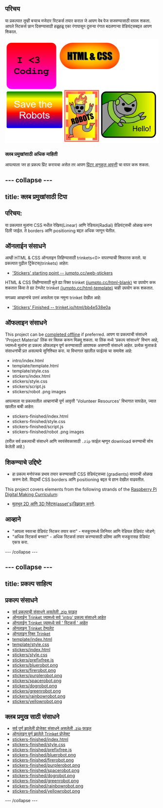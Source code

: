 ## परिचय

या प्रकल्पात तूम्ही बर्‍याच मजेदार स्टिकर्स तयार कराल जे आपण वेब पेज सजवण्यासाठी वापरू शकता. आपले स्टिकर्स छान दिसण्यासाठी हळूहळू एका रंगापासून दुसर्‍या रंगात बदलणार्‍या ग्रेडियंट्सबद्दल आपण शिकाल.

![screenshot](images/stickers-finished.png)

### क्लब प्रमुखांसाठी अधिक माहिती

आपल्याला जर हा प्रकल्प प्रिंट करायचा असेल तर आपण [प्रिंटर अनुकूल आवृत्ती](https://projects.raspberrypi.org/en/projects/stickers/print) चा वापर करू शकता.

## \--- collapse \---

## title: क्लब प्रमुखांसाठी टिपा

## परिचय:

या प्रकल्पात मुलांना CSS मधील रेखिय(Linear) आणि रेडियल(Radial) ग्रेडियंट्सची ओळख करुन दिली जाईल. ते borders आणि positioning बद्दल अधिक जाणून घेतील.

## ऑनलाईन संसाधने

आम्ही HTML & CSS ऑनलाइन लिहिण्यासाठी trinkets<0> वापरण्याची शिफारस करतो. या प्रकल्पात पुढील ट्रिंकेटस्(trinkets) आहेत:</p> 

* ['Stickers' starting point -- jumpto.cc/web-stickers](http://jumpto.cc/web-stickers)

HTML & CSS लिहीण्यासाठी मुले ह्या रिक्त trinket [(jumpto.cc/html-blank)](http://jumpto.cc/html-blank) चा उपयोग करू शकतात किंवा ते ह्या टेम्प्लेट trinket [(jumpto.cc/html-template)](http://jumpto.cc/html-template) चाही उपयोग करू शकतात.

सगळ्या आव्हानांचे उत्तरं असलेला एक नमुना trinket देखील आहे:

* ['Stickers' Finished -- trinket.io/html/bb4e538e0a](https://trinket.io/html/bb4e538e0a)

## ऑफलाइन संसाधने

This project can be [completed offline](https://rpf.io/html-offline) if preferred. आपण या प्रकल्पाची संसाधने 'Project Material' लिंक वर​ क्लिक करून मिळवू शकता. या लिंक मध्ये 'प्रकल्प सांसाधने' विभाग आहे, ज्यामध्ये मुलांना हा प्रकल्प ऑफलाइन पूर्ण करण्यासाठी आवश्यक असणारी संसाधने आहेत. प्रत्येक मुलाकडे संसाधनांची प्रत असल्याचे सुनिश्चित करा. या विभागात खालील फाईल्स चा समावेश आहे:

* intro/index.html
* template/template.html
* template/style.css
* stickers/index.html
* stickers/style.css
* stickers/script.js
* stickers/robot .png images

आपल्याला या प्रकल्पातील आव्हानांची पूर्ण आवृत्ती 'Volunteer Resources' विभागात सापडेल, ज्यात खालील बाबी आहेत:

* stickers-finished/index.html
* stickers-finished/style.css
* stickers-finished/script.js
* stickers-finished/robot .png images

(वरील सर्व प्रकल्पाची संसाधने आणि स्वयंसेवकासाठी `.zip` फाईल म्हणून download करण्याची सोय केलेली आहे.)

## शिकण्याचे उद्दिष्टे

* हा प्रकल्प मनोरंजक प्रभाव तयार करण्यासाठी CSS ग्रेडियंट्सच्या (gradients) वापराची ओळख करुन देतो. विद्यार्थी CSS borders आणि positioning बद्दल चे ज्ञान देखील वाढवतील. 

This project covers elements from the following strands of the [Raspberry Pi Digital Making Curriculum](https://rpf.io/curriculum):

* [मूलभूत 2D आणि 3D ऍसेटस्(asset's)डिझाइन करणे](https://www.raspberrypi.org/curriculum/design/creator).

## आव्हाने

* "आपला स्वतःचा ग्रेडियंट स्टिकर तयार करा" - मजकूरामध्ये लिनियर आणि रेडियल ग्रेडियंट जोडणे;
* "अधिक स्टिकर्स बनवा!" - अधिक स्टिकर्स तयार करण्यासाठी प्रतिमा आणि मजकूरासह ग्रेडियंट एकत्र करा.

\--- /collapse \---

## \--- collapse \---

## title: प्रकल्प साहित्य

## प्रकल्प संसाधने

* [सर्व प्रकल्पाची संसाधने असलेली .zip फाइल](https://rpf.io/p/en/stickers-go)
* [ऑनलाईन Trinket ज्यामध्ये सर्व 'intro' प्रकल्प संसाधने आहेत](http://jumpto.cc/web-intro)
* [ऑनलाईन Trinket ज्यामध्ये सर्व ' स्टिकर्स ' आहेत](http://jumpto.cc/web-stickers)
* [ऑनलाइन Trinket टेम्पलेट](http://jumpto.cc/trinket-template)
* [ऑनलाइन रिक्त Trinket](http://jumpto.cc/trinket-blank)
* [template/index.html](resources/template-index.html)
* [template/style.css](resources/template-style.css)
* [stickers/index.html](resources/stickers-index.html)
* [stickers/style.css](resources/stickers-style.css)
* [stickers/prefixfree.js](resources/stickers-prefixfree.js)
* [stickers/bluerobot.png](resources/stickers-bluerobot.png)
* [stickers/firerobot.png](resources/stickers-firerobot.png)
* [stickers/purplerobot.png](resources/stickers-purplerobot.png)
* [stickers/spacerobot.png](resources/stickers-spacerobot.png)
* [stickers/dogrobot.png](resources/stickers-dogrobot.png)
* [stickers/greenrobot.png](resources/stickers-greenrobot.png)
* [stickers/rainbowrobot.png](resources/stickers-rainbowrobot.png)
* [stickers/yellowrobot.png](resources/stickers-yellowrobot.png)

## क्लब प्रमुख साठी संसाधने

* [सर्व पूर्ण झालेली प्रोजेक्ट संसाधने असलेली .zip फाइल](https://rpf.io/p/en/stickers-go)
* [ऑनलाइन पूर्ण झालेले Trinket प्रोजेक्ट](https://trinket.io/html/bb4e538e0a)
* [stickers-finished/index.html](resources/stickers-finished-index.html)
* [stickers-finished/style.css](resources/stickers-finished-style.css)
* [stickers-finished/prefixfree.js](resources/stickers-finished-prefixfree.js)
* [stickers-finished/bluerobot.png](resources/stickers-finished-bluerobot.png)
* [stickers-finished/firerobot.png](resources/stickers-finished-firerobot.png)
* [stickers-finished/purplerobot.png](resources/stickers-finished-purplerobot.png)
* [stickers-finished/spacerobot.png](resources/stickers-finished-spacerobot.png)
* [stickers-finished/dogrobot.png](resources/stickers-finished-dogrobot.png)
* [stickers-finished/greenrobot.png](resources/stickers-finished-greenrobot.png)
* [stickers-finished/rainbowrobot.png](resources/stickers-finished-rainbowrobot.png)
* [stickers-finished/yellowrobot.png](resources/stickers-finished-yellowrobot.png)

\--- /collapse \---